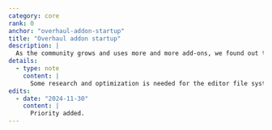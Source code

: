 ```yaml
---
category: core
rank: 0
anchor: "overhaul-addon-startup"
title: "Overhaul addon startup"
description: |
  As the community grows and uses more and more add-ons, we found out that the current add-on startup logic is reaching its limits, as sometimes, you need to reload the editor for new add-ons to work. That’s why we intend to overhaul it to make the experience seamless.
details:
  - type: note
    content: |
      Some research and optimization is needed for the editor file system access. We need to optimize all file access extensions. Ultimately, we need to rethink the current system in order to overhaul it.
edits:
  - date: "2024-11-30"
    content: |
      Priority added.
---
```

